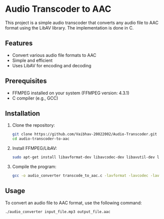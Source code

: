 # Audio Transcoder to AAC

This project is a simple audio transcoder that converts any audio file to AAC format using the LibAV library. The implementation is done in C.

## Features

- Convert various audio file formats to AAC
- Simple and efficient
- Uses LibAV for encoding and decoding

## Prerequisites

- FFMPEG installed on your system (FFMPEG version: 4.3.1)
- C compiler (e.g., GCC)

## Installation

1. Clone the repository:

   ```sh
   git clone https://github.com/Vaibhav-20022002/Audio-Transcoder.git
   cd audio-transcoder-to-aac
   ```

2. Install FFMPEG/LibAV:

   ```sh
   sudo apt-get install libavformat-dev libavcodec-dev libavutil-dev libswresample-dev ffmpeg
   ```

3. Compile the program:

   ```sh
   gcc -o audio_converter transcode_to_aac.c -lavformat -lavcodec -lavutil -lswresample -lswscale -lm
   ```

## Usage

To convert an audio file to AAC format, use the following command:

```sh
./audio_converter input_file.mp3 output_file.aac
```
